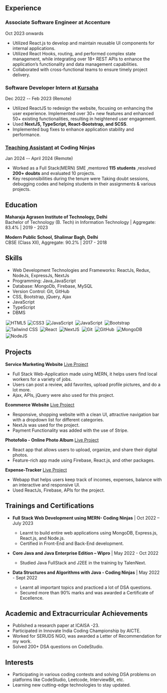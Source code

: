 ## Experience

### Associate Software Engineer at Accenture
Oct 2023 onwards

- Utilized React.js to develop and maintain reusable UI components for internal applications.
- Utilized React Hooks, routing, and performed complex state management, while integrating over 18+ REST APIs to enhance the application’s functionality and data management capabilities.
- Collaborated with cross-functional teams to ensure timely project delivery.

### Software Developer Intern at [Kursaha](https://drive.google.com/file/d/1okcAYDMIodhokbaJ2K9LDMxDLNDnpeuW/view?usp=sharing)
Dec 2022 -- Feb 2023 (Remote)

- Utilized ReactJS to redesign the website, focusing on enhancing the user experience. Implemented over 30+ new features and enhanced 50+ existing functionalities, resulting in heightened user engagement.
- Used **NextJS, TypeScript, React-Bootstrap, and SCSS**.
- Implemented bug fixes to enhance application stability and performance.

### [Teaching Assistant](https://ninjasfiles.s3.amazonaws.com/certificate937834c90ca93edd8e6860b4d5c9b2e7b3b7.pdf) at Coding Ninjas
Jan 2024 -- April 2024 (Remote)

- Worked as a Full Stack(MERN) SME ,mentored **115 students** ,resolved **200+ doubts** and evaluated 10 projects.
- Key responsibilities during the tenure were Taking doubt sessions, debugging codes and helping students in their assignments & various projects.

## Education

**Maharaja Agrasen Institute of Technology, Delhi**  
Bachelor of Technology (B. Tech) in Information Technology | Aggregate: 83.4% | 2019 - 2023

**Modern Public School, Shalimar Bagh, Delhi**  
CBSE (Class XII), Aggregate: 90.2% | 2017 - 2018
					              		                  
## Skills

- Web Development Technologies and Frameworks: ReactJs, Redux, NodeJs, ExpressJs, NextJs
- Programming: Java,JavaScript
- Database: MongoDb, Firebase, MySQL
- Version Control: Git, GitHub
- CSS, Bootstrap, jQuery, Ajax
- JavaScript
- TypeScript
- DBMS
 
<img alt="HTML5" src="https://img.shields.io/static/v1?style=for-the-badge&message=HTML5&color=E34F26&logo=HTML5&logoColor=FFFFFF&label=" style="margin:2px;"/>
<img alt="CSS3" src="https://img.shields.io/badge/css3%20-%231572B6.svg?&style=for-the-badge&logo=css3&logoColor=white" />
<img alt="JavaScript" src="https://img.shields.io/badge/javascript%20-%23323330.svg?&style=for-the-badge&logo=javascript&logoColor=%23F7DF1E" style="margin:2px;"/>
<img alt="JavaScript" src="https://img.shields.io/badge/typescript%20-%2300599C.svg?&style=for-the-badge&logo=typescript&logoColor=white" style="margin:2px;"/>
<img alt="Bootstrap" src="https://img.shields.io/badge/bootstrap%20-%23563D7C.svg?&style=for-the-badge&logo=bootstrap&logoColor=white" style="margin:2px;"/>
<img alt="Tailwind CSS" src="https://img.shields.io/static/v1?style=for-the-badge&message=Tailwind+CSS&color=222222&logo=Tailwind+CSS&logoColor=06B6D4&label=" style="margin:2px;"/>
<img alt="React" src="https://img.shields.io/badge/react%20-%2320232a.svg?&style=for-the-badge&logo=react&logoColor=%2361DAFB" style="margin:2px;"/>
<img alt="NextJS" src="https://img.shields.io/static/v1?style=for-the-badge&message=NextJS&color=000000&logo=Next.js&logoColor=FFFFFF&label=" style="margin:2px;"/>
<img alt="Git" src="https://img.shields.io/badge/git%20-%23F05033.svg?&style=for-the-badge&logo=git&logoColor=white" style="margin:2px;"/>
<img alt="GitHub" src="https://img.shields.io/badge/github%20-%23121011.svg?&style=for-the-badge&logo=github&logoColor=white" style="margin:2px;"/>
<img alt="MongoDB" src ="https://img.shields.io/badge/MongoDB-%234ea94b.svg?&style=for-the-badge&logo=mongodb&logoColor=white" style="margin:2px;"/>
<img alt="NodeJS" src="https://img.shields.io/badge/node.js%20-%2343853D.svg?&style=for-the-badge&logo=node.js&logoColor=white" style="margin:2px;"/>

 


## Projects

**Service Marketing Website** [Live Project](http://13.50.240.179:6565/)										
- Full Stack Web-Application made using MERN, it helps users find local workers for a variety of jobs.
- Users can post a review, add favorites, upload profile pictures, and do a lot more.
- Ajax, APIs, jQuery were also used for this project.

**Ecommerce Website** [Live Project](https://ecommerce-jsm-git-main-lakshay-9818.vercel.app/)											
- Responsive, shopping website with a clean UI, attractive navigation bar with a dropdown list for different categories.
- NextJs was used for the project.
- Payment Functionality was added with the use of Stripe.

**Photofolio - Online Photo Album** [Live Project](https://master--my-photofolio-app.netlify.app/)
- React app that allows users to upload, organize, and share their digital photos.
- Feature-rich app made using Firebase, React.js, and other packages.

**Expense-Tracker** [Live Project](https://main--expensetracker-beta.netlify.app/)
- Webapp that helps users keep track of incomes, expenses, balance with an interactive and responsive UI.
- Used ReactJs, Firebase, APIs for the project.

## Trainings and Certifications

- **Full Stack Web Development using MERN- Coding Ninjas** | Oct 2022 – July 2023
  - Learnt to build entire web applications using MongoDB, Express.js, React.js, and Node.js.
  - Certified in Front-End and Back-End development.

- **Core Java and Java Enterprise Edition – Wipro** | May 2022 - Oct 2022
  - Studied Java FullStack and J2EE in the training by TalenNext.

- **Data Structures and Algorithms with Java - Coding Ninjas** | May 2022 - Sept 2022
  - Learnt all important topics and practiced a lot of DSA questions.
  - Secured more than 90% marks and was awarded a Certificate of Excellence.

## Academic and Extracurricular Achievements

- Published a research paper at ICAISA -23.
- Participated in Innovate India Coding Championship by AICTE.
- Worked for SERUDS NGO, was awarded a Letter of Recommendation for my work.
- Solved 200+ DSA questions on CodeStudio.

## Interests

- Participating in various coding contests and solving DSA problems on platforms like CodeStudio, Leetcode, InterviewBit, etc.
- Learning new cutting-edge technologies to stay updated.
